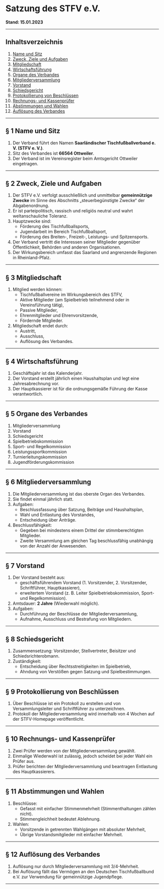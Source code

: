 # Satzung des STFV e.V.

**Stand: 15.01.2023**

---

## Inhaltsverzeichnis

1. [Name und Sitz](#name-und-sitz)
2. [Zweck, Ziele und Aufgaben](#zweck-ziele-und-aufgaben)
3. [Mitgliedschaft](#mitgliedschaft)
4. [Wirtschaftsführung](#wirtschaftsführung)
5. [Organe des Verbandes](#organe-des-verbandes)
6. [Mitgliederversammlung](#mitgliederversammlung)
7. [Vorstand](#vorstand)
8. [Schiedsgericht](#schiedsgericht)
9. [Protokollierung von Beschlüssen](#protokollierung-von-beschlüssen)
10. [Rechnungs- und Kassenprüfer](#rechnungs--und-kassenprüfer)
11. [Abstimmungen und Wahlen](#abstimmungen-und-wahlen)
12. [Auflösung des Verbandes](#auflösung-des-verbandes)

---

## § 1 Name und Sitz

1. Der Verband führt den Namen **Saarländischer Tischfußballverband e. V. (STFV e. V.)**.
2. Sitz des Verbandes ist **66564 Ottweiler**.
3. Der Verband ist im Vereinsregister beim Amtsgericht Ottweiler eingetragen.

---

## § 2 Zweck, Ziele und Aufgaben

1. Der STFV e.V. verfolgt ausschließlich und unmittelbar **gemeinnützige Zwecke** im Sinne des Abschnitts „steuerbegünstigte Zwecke“ der Abgabenordnung.
2. Er ist parteipolitisch, rassisch und religiös neutral und wahrt weltanschauliche Toleranz.
3. Hauptzwecke sind:
   - Förderung des Tischfußballsports,
   - Jugendarbeit im Bereich Tischfußballsport,
   - Förderung des Breiten-, Freizeit-, Leistungs- und Spitzensports.
4. Der Verband vertritt die Interessen seiner Mitglieder gegenüber Öffentlichkeit, Behörden und anderen Organisationen.
5. Der Wirkungsbereich umfasst das Saarland und angrenzende Regionen in Rheinland-Pfalz.

---

## § 3 Mitgliedschaft

1. Mitglied werden können:
   - Tischfußballvereine im Wirkungsbereich des STFV,
   - Aktive Mitglieder (am Spielbetrieb teilnehmend oder in Vereinsführung tätig),
   - Passive Mitglieder,
   - Ehrenmitglieder und Ehrenvorsitzende,
   - Fördernde Mitglieder.
2. Mitgliedschaft endet durch:
   - Austritt,
   - Ausschluss,
   - Auflösung des Verbandes.

---

## § 4 Wirtschaftsführung

1. Geschäftsjahr ist das Kalenderjahr.
2. Der Vorstand erstellt jährlich einen Haushaltsplan und legt eine Jahresabrechnung vor.
3. Der Hauptkassierer ist für die ordnungsgemäße Führung der Kasse verantwortlich.

---

## § 5 Organe des Verbandes

1. Mitgliederversammlung
2. Vorstand
3. Schiedsgericht
4. Spielbetriebskommission
5. Sport- und Regelkommission
6. Leistungssportkommission
7. Turnierleitungskommission
8. Jugendförderungskommission

---

## § 6 Mitgliederversammlung

1. Die Mitgliederversammlung ist das oberste Organ des Verbandes.
2. Sie findet einmal jährlich statt.
3. Aufgaben:
   - Beschlussfassung über Satzung, Beiträge und Haushaltsplan,
   - Wahl und Entlastung des Vorstandes,
   - Entscheidung über Anträge.
4. Beschlussfähigkeit:
   - Gegeben bei mindestens einem Drittel der stimmberechtigten Mitglieder.
   - Zweite Versammlung am gleichen Tag beschlussfähig unabhängig von der Anzahl der Anwesenden.

---

## § 7 Vorstand

1. Der Vorstand besteht aus:
   - geschäftsführendem Vorstand (1. Vorsitzender, 2. Vorsitzender, Schriftführer, Hauptkassierer),
   - erweitertem Vorstand (z. B. Leiter Spielbetriebskommission, Sport- und Regelkommission).
2. Amtsdauer: **2 Jahre** (Wiederwahl möglich).
3. Aufgaben:
   - Durchführung der Beschlüsse der Mitgliederversammlung,
   - Aufnahme, Ausschluss und Bestrafung von Mitgliedern.

---

## § 8 Schiedsgericht

1. Zusammensetzung: Vorsitzender, Stellvertreter, Beisitzer und Schiedsrichterobmann.
2. Zuständigkeit:
   - Entscheidung über Rechtsstreitigkeiten im Spielbetrieb,
   - Ahndung von Verstößen gegen Satzung und Spielbestimmungen.

---

## § 9 Protokollierung von Beschlüssen

1. Über Beschlüsse ist ein Protokoll zu erstellen und von Versammlungsleiter und Schriftführer zu unterzeichnen.
2. Protokoll der Mitgliederversammlung wird innerhalb von 4 Wochen auf der STFV-Homepage veröffentlicht.

---

## § 10 Rechnungs- und Kassenprüfer

1. Zwei Prüfer werden von der Mitgliederversammlung gewählt.
2. Einmalige Wiederwahl ist zulässig, jedoch scheidet bei jeder Wahl ein Prüfer aus.
3. Prüfer berichten der Mitgliederversammlung und beantragen Entlastung des Hauptkassierers.

---

## § 11 Abstimmungen und Wahlen

1. Beschlüsse:
   - Gefasst mit einfacher Stimmenmehrheit (Stimmenthaltungen zählen nicht).
   - Stimmengleichheit bedeutet Ablehnung.
2. Wahlen:
   - Vorsitzende in getrennten Wahlgängen mit absoluter Mehrheit,
   - Übrige Vorstandsmitglieder mit einfacher Mehrheit.

---

## § 12 Auflösung des Verbandes

1. Auflösung nur durch Mitgliederversammlung mit 3/4-Mehrheit.
2. Bei Auflösung fällt das Vermögen an den Deutschen Tischfußballbund e.V. zur Verwendung für gemeinnützige Jugendpflege.

---
